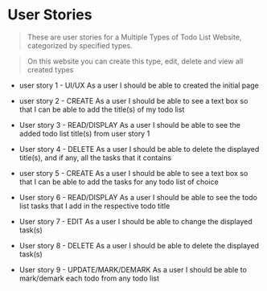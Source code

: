 # User Stories

> These are user stories for a Multiple Types of Todo List Website, categorized by specified types.

> On this website you can create this type, edit, delete and view all created types

* user story 1 - UI/UX
As a user I should be able to created the initial page

* user story 2 - CREATE
As a user I should be able to see a text box so that I can be able to add the title(s) of my todo list

* User story 3 - READ/DISPLAY
As a user I should be able to see the added todo list title(s) from user story 1  

* User story 4 - DELETE
As a user I should be able to delete the displayed title(s), and if any, all the tasks that it contains

* user story 5 - CREATE
As a user I should be able to see a text box so that I can be able to add the tasks for any todo list of choice

* User story 6 -  READ/DISPLAY
As a user I should be able to see the todo list tasks that I add in the respective todo title 

* User story 7 - EDIT
As a user I should be able to change the displayed task(s)

* User story 8 - DELETE
As a user I should be able to delete the displayed task(s)

* User story 9 - UPDATE/MARK/DEMARK
As a user I should be able to mark/demark each todo from any todo list


